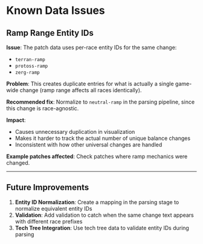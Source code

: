 # Known Data Issues

## Ramp Range Entity IDs

**Issue**: The patch data uses per-race entity IDs for the same change:
- `terran-ramp`
- `protoss-ramp`
- `zerg-ramp`

**Problem**: This creates duplicate entries for what is actually a single game-wide change (ramp range affects all races identically).

**Recommended fix**: Normalize to `neutral-ramp` in the parsing pipeline, since this change is race-agnostic.

**Impact**:
- Causes unnecessary duplication in visualization
- Makes it harder to track the actual number of unique balance changes
- Inconsistent with how other universal changes are handled

**Example patches affected**: Check patches where ramp mechanics were changed.

---

## Future Improvements

1. **Entity ID Normalization**: Create a mapping in the parsing stage to normalize equivalent entity IDs
2. **Validation**: Add validation to catch when the same change text appears with different race prefixes
3. **Tech Tree Integration**: Use tech tree data to validate entity IDs during parsing
